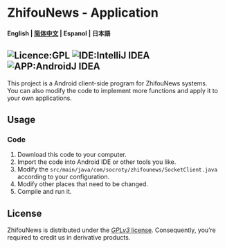 # ZhifouNews - Application
#### English | [简体中文](https://github.com/Socroty/ZhifouNewsApp/blob/master/README_zh.md) | Espanol | 日本語
## ![Licence:GPL](https://img.shields.io/badge/Licence-GPL-red) ![IDE:IntelliJ IDEA](https://img.shields.io/badge/IDE-IntelliJ_IDEA-blueviolet) ![APP:AndroidJ IDEA](https://img.shields.io/badge/APP-Android-green)
This project is a Android client-side program for ZhifouNews systems.   
You can also modify the code to implement more functions and apply it to your own applications.
## Usage
### Code
1. Download this code to your computer.
2. Import the code into Android IDE or other tools you like.
3. Modify the `src/main/java/com/socroty/zhifounews/SocketClient.java` according to your configuration.
4. Modify other places that need to be changed.
5. Compile and run it.
## License
ZhifouNews is distributed under the [*GPLv3* license](https://www.gnu.org/licenses/gpl-3.0.en.html). Consequently, you’re required to credit us in derivative products.
